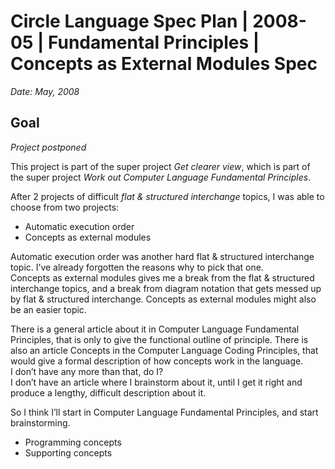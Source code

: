 ﻿Circle Language Spec Plan | 2008-05 | Fundamental Principles | Concepts as External Modules Spec
=============================================================================================

*Date: May, 2008*

Goal
----

*Project postponed*

This project is part of the super project *Get clearer view*, which is part of the super project *Work out Computer Language Fundamental Principles*.

After 2 projects of difficult *flat & structured interchange* topics, I was able to choose from two projects:

- Automatic execution order
- Concepts as external modules

Automatic execution order was another hard flat & structured interchange topic. I’ve already forgotten the reasons why to pick that one.  
Concepts as external modules gives me a break from the flat & structured interchange topics, and a break from diagram notation that gets messed up by flat & structured interchange. Concepts as external modules might also be an easier topic.

There is a general article about it in Computer Language Fundamental Principles, that is only to give the functional outline of principle. There is also an article Concepts in the Computer Language Coding Principles, that would give a formal description of how concepts work in the language.  
I don’t have any more than that, do I?  
I don’t have an article where I brainstorm about it, until I get it right and produce a lengthy, difficult description about it.

So I think I’ll start in Computer Language Fundamental Principles, and start brainstorming.

- Programming concepts
- Supporting concepts
